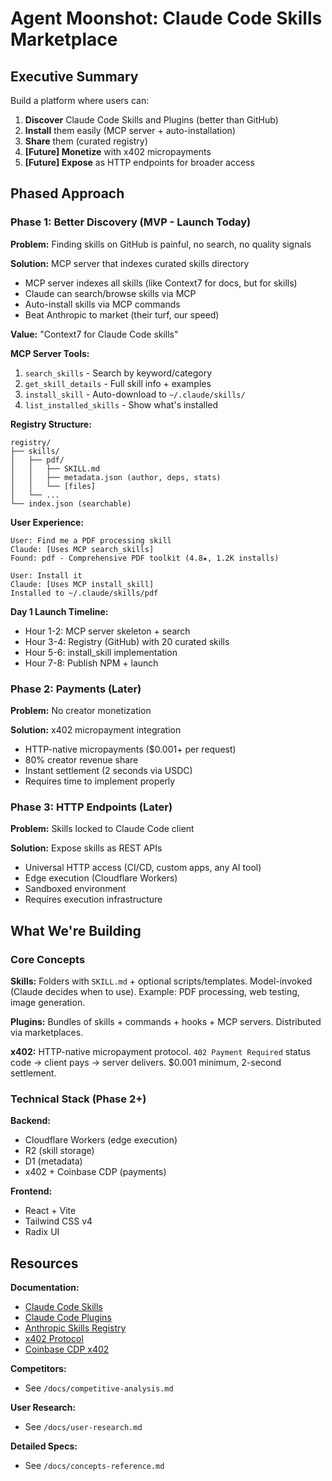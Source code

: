 # Agent Moonshot: Claude Code Skills Marketplace

## Executive Summary

Build a platform where users can:
1. **Discover** Claude Code Skills and Plugins (better than GitHub)
2. **Install** them easily (MCP server + auto-installation)
3. **Share** them (curated registry)
4. **[Future] Monetize** with x402 micropayments
5. **[Future] Expose** as HTTP endpoints for broader access

## Phased Approach

### Phase 1: Better Discovery (MVP - Launch Today)
**Problem:** Finding skills on GitHub is painful, no search, no quality signals

**Solution:** MCP server that indexes curated skills directory
- MCP server indexes all skills (like Context7 for docs, but for skills)
- Claude can search/browse skills via MCP
- Auto-install skills via MCP commands
- Beat Anthropic to market (their turf, our speed)

**Value:** "Context7 for Claude Code skills"

**MCP Server Tools:**
1. `search_skills` - Search by keyword/category
2. `get_skill_details` - Full skill info + examples
3. `install_skill` - Auto-download to `~/.claude/skills/`
4. `list_installed_skills` - Show what's installed

**Registry Structure:**
```
registry/
├── skills/
│   ├── pdf/
│   │   ├── SKILL.md
│   │   ├── metadata.json (author, deps, stats)
│   │   └── [files]
│   └── ...
└── index.json (searchable)
```

**User Experience:**
```
User: Find me a PDF processing skill
Claude: [Uses MCP search_skills]
Found: pdf - Comprehensive PDF toolkit (4.8★, 1.2K installs)

User: Install it
Claude: [Uses MCP install_skill]
Installed to ~/.claude/skills/pdf
```

**Day 1 Launch Timeline:**
- Hour 1-2: MCP server skeleton + search
- Hour 3-4: Registry (GitHub) with 20 curated skills
- Hour 5-6: install_skill implementation
- Hour 7-8: Publish NPM + launch

### Phase 2: Payments (Later)
**Problem:** No creator monetization

**Solution:** x402 micropayment integration
- HTTP-native micropayments ($0.001+ per request)
- 80% creator revenue share
- Instant settlement (2 seconds via USDC)
- Requires time to implement properly

### Phase 3: HTTP Endpoints (Later)
**Problem:** Skills locked to Claude Code client

**Solution:** Expose skills as REST APIs
- Universal HTTP access (CI/CD, custom apps, any AI tool)
- Edge execution (Cloudflare Workers)
- Sandboxed environment
- Requires execution infrastructure

## What We're Building

### Core Concepts

**Skills:** Folders with `SKILL.md` + optional scripts/templates. Model-invoked (Claude decides when to use). Example: PDF processing, web testing, image generation.

**Plugins:** Bundles of skills + commands + hooks + MCP servers. Distributed via marketplaces.

**x402:** HTTP-native micropayment protocol. `402 Payment Required` status code → client pays → server delivers. $0.001 minimum, 2-second settlement.

### Technical Stack (Phase 2+)

**Backend:**
- Cloudflare Workers (edge execution)
- R2 (skill storage)
- D1 (metadata)
- x402 + Coinbase CDP (payments)

**Frontend:**
- React + Vite
- Tailwind CSS v4
- Radix UI

## Resources

**Documentation:**
- [Claude Code Skills](https://docs.claude.com/en/docs/claude-code/skills)
- [Claude Code Plugins](https://docs.claude.com/en/docs/claude-code/plugins)
- [Anthropic Skills Registry](https://github.com/anthropics/skills)
- [x402 Protocol](https://github.com/coinbase/x402)
- [Coinbase CDP x402](https://docs.cdp.coinbase.com/x402/welcome)

**Competitors:**
- See `/docs/competitive-analysis.md`

**User Research:**
- See `/docs/user-research.md`

**Detailed Specs:**
- See `/docs/concepts-reference.md`
